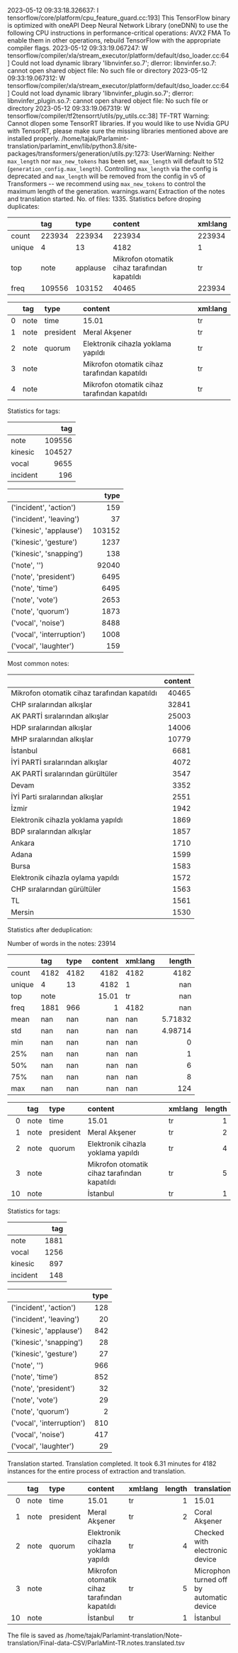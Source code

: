 2023-05-12 09:33:18.326637: I tensorflow/core/platform/cpu_feature_guard.cc:193] This TensorFlow binary is optimized with oneAPI Deep Neural Network Library (oneDNN) to use the following CPU instructions in performance-critical operations:  AVX2 FMA
To enable them in other operations, rebuild TensorFlow with the appropriate compiler flags.
2023-05-12 09:33:19.067247: W tensorflow/compiler/xla/stream_executor/platform/default/dso_loader.cc:64] Could not load dynamic library 'libnvinfer.so.7'; dlerror: libnvinfer.so.7: cannot open shared object file: No such file or directory
2023-05-12 09:33:19.067312: W tensorflow/compiler/xla/stream_executor/platform/default/dso_loader.cc:64] Could not load dynamic library 'libnvinfer_plugin.so.7'; dlerror: libnvinfer_plugin.so.7: cannot open shared object file: No such file or directory
2023-05-12 09:33:19.067319: W tensorflow/compiler/tf2tensorrt/utils/py_utils.cc:38] TF-TRT Warning: Cannot dlopen some TensorRT libraries. If you would like to use Nvidia GPU with TensorRT, please make sure the missing libraries mentioned above are installed properly.
/home/tajak/Parlamint-translation/parlamint_env/lib/python3.8/site-packages/transformers/generation/utils.py:1273: UserWarning: Neither `max_length` nor `max_new_tokens` has been set, `max_length` will default to 512 (`generation_config.max_length`). Controlling `max_length` via the config is deprecated and `max_length` will be removed from the config in v5 of Transformers -- we recommend using `max_new_tokens` to control the maximum length of the generation.
  warnings.warn(
Extraction of the notes and translation started.
No. of files: 1335.
Statistics before droping duplicates:



|        | tag    | type     | content                                      | xml:lang   |
|:-------|:-------|:---------|:---------------------------------------------|:-----------|
| count  | 223934 | 223934   | 223934                                       | 223934     |
| unique | 4      | 13       | 4182                                         | 1          |
| top    | note   | applause | Mikrofon otomatik cihaz tarafından kapatıldı | tr         |
| freq   | 109556 | 103152   | 40465                                        | 223934     |


|    | tag   | type      | content                                      | xml:lang   |
|---:|:------|:----------|:---------------------------------------------|:-----------|
|  0 | note  | time      | 15.01                                        | tr         |
|  1 | note  | president | Meral Akşener                                | tr         |
|  2 | note  | quorum    | Elektronik cihazla yoklama yapıldı           | tr         |
|  3 | note  |           | Mikrofon otomatik cihaz tarafından kapatıldı | tr         |
|  4 | note  |           | Mikrofon otomatik cihaz tarafından kapatıldı | tr         |


Statistics for tags:

|          |    tag |
|:---------|-------:|
| note     | 109556 |
| kinesic  | 104527 |
| vocal    |   9655 |
| incident |    196 |


|                           |   type |
|:--------------------------|-------:|
| ('incident', 'action')    |    159 |
| ('incident', 'leaving')   |     37 |
| ('kinesic', 'applause')   | 103152 |
| ('kinesic', 'gesture')    |   1237 |
| ('kinesic', 'snapping')   |    138 |
| ('note', '')              |  92040 |
| ('note', 'president')     |   6495 |
| ('note', 'time')          |   6495 |
| ('note', 'vote')          |   2653 |
| ('note', 'quorum')        |   1873 |
| ('vocal', 'noise')        |   8488 |
| ('vocal', 'interruption') |   1008 |
| ('vocal', 'laughter')     |    159 |
Most common notes:

|                                              |   content |
|:---------------------------------------------|----------:|
| Mikrofon otomatik cihaz tarafından kapatıldı |     40465 |
| CHP sıralarından alkışlar                    |     32841 |
| AK PARTİ sıralarından alkışlar               |     25003 |
| HDP sıralarından alkışlar                    |     14006 |
| MHP sıralarından alkışlar                    |     10779 |
| İstanbul                                     |      6681 |
| İYİ PARTİ sıralarından alkışlar              |      4072 |
| AK PARTİ sıralarından gürültüler             |      3547 |
| Devam                                        |      3352 |
| İYİ Parti sıralarından alkışlar              |      2551 |
| İzmir                                        |      1942 |
| Elektronik cihazla yoklama yapıldı           |      1869 |
| BDP sıralarından alkışlar                    |      1857 |
| Ankara                                       |      1710 |
| Adana                                        |      1599 |
| Bursa                                        |      1583 |
| Elektronik cihazla oylama yapıldı            |      1572 |
| CHP sıralarından gürültüler                  |      1563 |
| TL                                           |      1561 |
| Mersin                                       |      1530 |
Statistics after deduplication:

Number of words in the notes: 23914

|        | tag   | type   |   content | xml:lang   |     length |
|:-------|:------|:-------|----------:|:-----------|-----------:|
| count  | 4182  | 4182   |   4182    | 4182       | 4182       |
| unique | 4     | 13     |   4182    | 1          |  nan       |
| top    | note  |        |     15.01 | tr         |  nan       |
| freq   | 1881  | 966    |      1    | 4182       |  nan       |
| mean   | nan   | nan    |    nan    | nan        |    5.71832 |
| std    | nan   | nan    |    nan    | nan        |    4.98714 |
| min    | nan   | nan    |    nan    | nan        |    0       |
| 25%    | nan   | nan    |    nan    | nan        |    1       |
| 50%    | nan   | nan    |    nan    | nan        |    6       |
| 75%    | nan   | nan    |    nan    | nan        |    8       |
| max    | nan   | nan    |    nan    | nan        |  124       |


|    | tag   | type      | content                                      | xml:lang   |   length |
|---:|:------|:----------|:---------------------------------------------|:-----------|---------:|
|  0 | note  | time      | 15.01                                        | tr         |        1 |
|  1 | note  | president | Meral Akşener                                | tr         |        2 |
|  2 | note  | quorum    | Elektronik cihazla yoklama yapıldı           | tr         |        4 |
|  3 | note  |           | Mikrofon otomatik cihaz tarafından kapatıldı | tr         |        5 |
| 10 | note  |           | İstanbul                                     | tr         |        1 |


Statistics for tags:

|          |   tag |
|:---------|------:|
| note     |  1881 |
| vocal    |  1256 |
| kinesic  |   897 |
| incident |   148 |


|                           |   type |
|:--------------------------|-------:|
| ('incident', 'action')    |    128 |
| ('incident', 'leaving')   |     20 |
| ('kinesic', 'applause')   |    842 |
| ('kinesic', 'snapping')   |     28 |
| ('kinesic', 'gesture')    |     27 |
| ('note', '')              |    966 |
| ('note', 'time')          |    852 |
| ('note', 'president')     |     32 |
| ('note', 'vote')          |     29 |
| ('note', 'quorum')        |      2 |
| ('vocal', 'interruption') |    810 |
| ('vocal', 'noise')        |    417 |
| ('vocal', 'laughter')     |     29 |
Translation started.
Translation completed. It took 6.31 minutes for 4182 instances for the entire process of extraction and translation.

|    | tag   | type      | content                                      | xml:lang   |   length | translation                               | corpus   |
|---:|:------|:----------|:---------------------------------------------|:-----------|---------:|:------------------------------------------|:---------|
|  0 | note  | time      | 15.01                                        | tr         |        1 | 15.01                                     | TR       |
|  1 | note  | president | Meral Akşener                                | tr         |        2 | Coral Akşener                             | TR       |
|  2 | note  | quorum    | Elektronik cihazla yoklama yapıldı           | tr         |        4 | Checked with electronic device            | TR       |
|  3 | note  |           | Mikrofon otomatik cihaz tarafından kapatıldı | tr         |        5 | Microphone turned off by automatic device | TR       |
| 10 | note  |           | İstanbul                                     | tr         |        1 | İstanbul                                  | TR       |




The file is saved as /home/tajak/Parlamint-translation/Note-translation/Final-data-CSV/ParlaMint-TR.notes.translated.tsv
